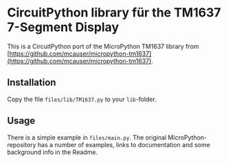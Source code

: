 CircuitPython library für the TM1637 7-Segment Display 
======================================================

This is a CircuitPython port of the MicroPython TM1637 library from
[https://github.com/mcauser/micropython-tm1637](https://github.com/mcauser/micropython-tm1637).


Installation
------------

Copy the file `files/lib/TM1637.py` to your `lib`-folder.


Usage
-----

There is a simple example in `files/main.py`. The original MicroPython-repository has a number
of examples, links to documentation and some background info in the Readme.
